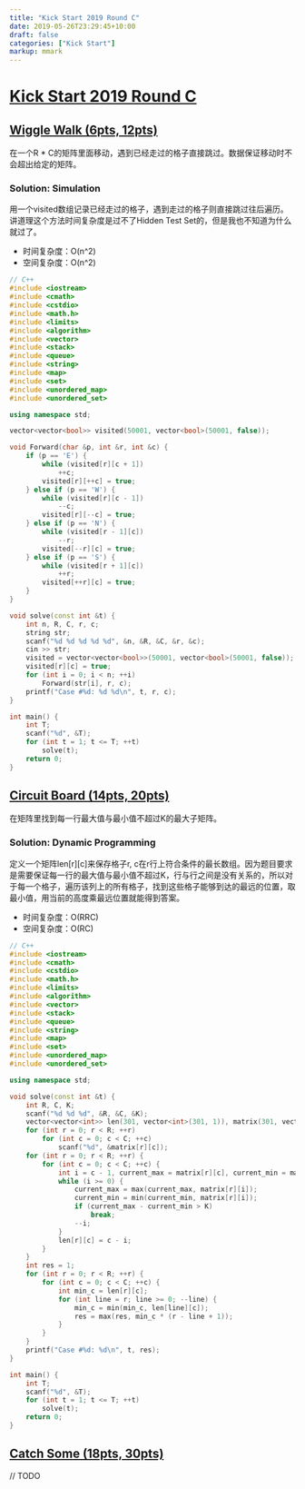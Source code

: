 ```yaml
---
title: "Kick Start 2019 Round C"
date: 2019-05-26T23:29:45+10:00
draft: false
categories: ["Kick Start"]
markup: mmark
---
```


# [Kick Start 2019 Round C](https://codingcompetitions.withgoogle.com/kickstart/round/0000000000050ff2)

## [Wiggle Walk (6pts, 12pts)](https://codingcompetitions.withgoogle.com/kickstart/round/0000000000050ff2/0000000000150aac)

在一个R * C的矩阵里面移动，遇到已经走过的格子直接跳过。数据保证移动时不会超出给定的矩阵。

### Solution: Simulation

用一个visited数组记录已经走过的格子，遇到走过的格子则直接跳过往后遍历。讲道理这个方法时间复杂度是过不了Hidden Test Set的，但是我也不知道为什么就过了。

- 时间复杂度：O(n^2)
- 空间复杂度：O(n^2)

```C++
// C++
#include <iostream>
#include <cmath>
#include <cstdio>
#include <math.h>
#include <limits>
#include <algorithm>
#include <vector>
#include <stack>
#include <queue>
#include <string>
#include <map>
#include <set>
#include <unordered_map>
#include <unordered_set>

using namespace std;

vector<vector<bool>> visited(50001, vector<bool>(50001, false));

void Forward(char &p, int &r, int &c) {
    if (p == 'E') {
        while (visited[r][c + 1])
            ++c;
        visited[r][++c] = true;
    } else if (p == 'W') {
        while (visited[r][c - 1])
            --c;
        visited[r][--c] = true;
    } else if (p == 'N') {
        while (visited[r - 1][c])
            --r;
        visited[--r][c] = true;
    } else if (p == 'S') {
        while (visited[r + 1][c])
            ++r;
        visited[++r][c] = true;
    }
}

void solve(const int &t) {
    int n, R, C, r, c;
    string str;
    scanf("%d %d %d %d %d", &n, &R, &C, &r, &c);
    cin >> str;
    visited = vector<vector<bool>>(50001, vector<bool>(50001, false));
    visited[r][c] = true;
    for (int i = 0; i < n; ++i)
        Forward(str[i], r, c);
    printf("Case #%d: %d %d\n", t, r, c);
}

int main() {
    int T;
    scanf("%d", &T);
    for (int t = 1; t <= T; ++t)
        solve(t);
    return 0;
}
```

## [Circuit Board (14pts, 20pts)](https://codingcompetitions.withgoogle.com/kickstart/round/0000000000050ff2/0000000000150aae)

在矩阵里找到每一行最大值与最小值不超过K的最大子矩阵。

### Solution: Dynamic Programming

定义一个矩阵len[r][c]来保存格子r, c在r行上符合条件的最长数组。因为题目要求是需要保证每一行的最大值与最小值不超过K，行与行之间是没有关系的，所以对于每一个格子，遍历该列上的所有格子，找到这些格子能够到达的最远的位置，取最小值，用当前的高度乘最远位置就能得到答案。

- 时间复杂度：O(RRC)
- 空间复杂度：O(RC)

```C++
// C++
#include <iostream>
#include <cmath>
#include <cstdio>
#include <math.h>
#include <limits>
#include <algorithm>
#include <vector>
#include <stack>
#include <queue>
#include <string>
#include <map>
#include <set>
#include <unordered_map>
#include <unordered_set>

using namespace std;

void solve(const int &t) {
    int R, C, K;
    scanf("%d %d %d", &R, &C, &K);
    vector<vector<int>> len(301, vector<int>(301, 1)), matrix(301, vector<int>(301));
    for (int r = 0; r < R; ++r)
        for (int c = 0; c < C; ++c)
            scanf("%d", &matrix[r][c]);
    for (int r = 0; r < R; ++r) {
        for (int c = 0; c < C; ++c) {
            int i = c - 1, current_max = matrix[r][c], current_min = matrix[r][c];
            while (i >= 0) {
                current_max = max(current_max, matrix[r][i]);
                current_min = min(current_min, matrix[r][i]);
                if (current_max - current_min > K)
                    break;
                --i;
            }
            len[r][c] = c - i;
        }
    }
    int res = 1;
    for (int r = 0; r < R; ++r) {
        for (int c = 0; c < C; ++c) {
            int min_c = len[r][c];
            for (int line = r; line >= 0; --line) {
                min_c = min(min_c, len[line][c]);
                res = max(res, min_c * (r - line + 1));
            }
        }
    }
    printf("Case #%d: %d\n", t, res);
}

int main() {
    int T;
    scanf("%d", &T);
    for (int t = 1; t <= T; ++t)
        solve(t);
    return 0;
}
```

## [Catch Some (18pts, 30pts)](https://codingcompetitions.withgoogle.com/kickstart/round/0000000000050ff2/0000000000150a0d)

// TODO